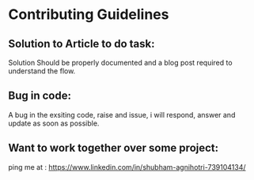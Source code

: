 # Contributing Guidelines

## Solution to Article to do task:

Solution Should be properly documented and a blog post required to understand the flow.

## Bug in code:

A bug in the exsiting code,  raise and issue, i will respond, answer and update as soon as possible. 

## Want to work together over some project:

ping me at : https://www.linkedin.com/in/shubham-agnihotri-739104134/
